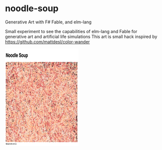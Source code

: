 # noodle-soup
Generative Art with F# Fable, and elm-lang

Small experiment to see the capabilities of elm-lang and Fable for generative art and artificial life simulations
This art is small hack inspired by https://github.com/mattdesl/color-wander


<img src="https://raw.githubusercontent.com/Indy9000/noodle-soup/master/screenshot-01.png" align="left" height="320" width="240" >
